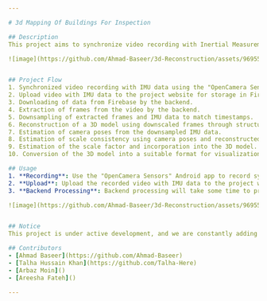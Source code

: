 ```yaml
---

# 3d Mapping Of Buildings For Inspection

## Description
This project aims to synchronize video recording with Inertial Measurement Unit (IMU) data through an Android app called [OpenCamera Sensors](https://github.com/prime-slam/OpenCamera-Sensors). The recorded videos and IMU data are uploaded to our website where the data is stored in [Firebase](https://firebase.google.com/). The backend of the system then downloads the data from Firebase, extracts frames from the video, and applies downsampling to both the extracted frames and IMU data to match their timestamps. The downsampled frames are used to reconstruct a 3D model using structure from motion (SfM) techniques. Additionally, camera poses are estimated from the downsampled IMU data. The scale consistency of the reconstructed 3D model is then estimated using the camera poses and the data obtained after reconstruction. Finally, the system estimates the scale factor and incorporates it into the 3D model, converting it into a suitable format for visualization and providing it to the front end.

![image](https://github.com/Ahmad-Baseer/3d-Reconstruction/assets/96955565/f819828b-9157-41d4-8cc7-da69ad2b6073)


## Project Flow
1. Synchronized video recording with IMU data using the "OpenCamera Sensors" Android app.
2. Upload video with IMU data to the project website for storage in Firebase.
3. Downloading of data from Firebase by the backend.
4. Extraction of frames from the video by the backend.
5. Downsampling of extracted frames and IMU data to match timestamps.
6. Reconstruction of a 3D model using downscaled frames through structure from motion.
7. Estimation of camera poses from the downsampled IMU data.
8. Estimation of scale consistency using camera poses and reconstructed data.
9. Estimation of the scale factor and incorporation into the 3D model.
10. Conversion of the 3D model into a suitable format for visualization and provision to the front end.

## Usage
1. **Recording**: Use the "OpenCamera Sensors" Android app to record synchronized video with IMU data.
2. **Upload**: Upload the recorded video with IMU data to the project website.
3. **Backend Processing**: Backend processing will take some time to process your data and then provide you with a visualization of your 3d model.

![image](https://github.com/Ahmad-Baseer/3d-Reconstruction/assets/96955565/8fc790e6-93b5-4f84-a2b5-997956d55624)


## Notice
This project is under active development, and we are constantly adding new features, improvements, and bug fixes. We encourage you to check back regularly for the latest updates and improvements. If you have any suggestions or feedback, feel free to open an issue or submit a pull request.

## Contributors
- [Ahmad Baseer](https://github.com/Ahmad-Baseer)
- [Talha Hussain Khan](https://github.com/Talha-Here)
- [Arbaz Moin]()
- [Areesha Fateh]()

---
```

